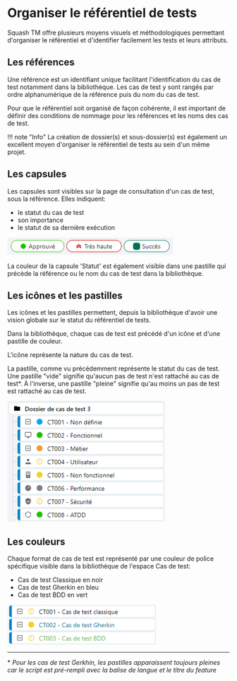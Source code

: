 # Organiser le référentiel de tests

Squash TM offre plusieurs moyens visuels et méthodologiques permettant d'organiser le référentiel et d'identifier facilement les tests et leurs attributs. 

## Les références

Une référence est un identifiant unique facilitant l'identification du cas de test notamment dans la bibliothèque. Les cas de test y sont rangés par ordre alphanumérique de la référence puis du nom du cas de test. 

Pour que le référentiel soit organisé de façon cohérente, il est important de définir des conditions de nommage pour les références et les noms des cas de test. 

!!! note "Info"
    La création de dossier(s) et sous-dossier(s) est également un excellent moyen d'organiser le référentiel de tests au sein d'un même projet.


## Les capsules

Les capsules sont visibles sur la page de consultation d'un cas de test, sous la référence. Elles indiquent:
- le statut du cas de test
- son importance
- le statut de sa dernière exécution

![Capsules](resources/capsulesFR.png)

La couleur de la capsule 'Statut' est également visible dans une pastille qui précède la référence ou le nom du cas de test dans la bibliothèque. 


## Les icônes et les pastilles

Les icônes et les pastilles permettent, depuis la bibliothèque d'avoir une vision globale sur le statut du référentiel de tests.

Dans la bibliothèque, chaque cas de test est précédé d'un icône et d'une pastille de couleur.

L'icône représente la nature du cas de test.

La pastille, comme vu précédemment représente le statut du cas de test.
Une pastille "vide" signifie qu'aucun pas de test n'est rattaché au cas de test*. À l'inverse, une pastille "pleine" signifie qu'au moins un pas de test est rattaché au cas de test.

![Nature d'un cas de test](resources/natures-des-cas-de-testFR.png)


## Les couleurs

Chaque format de cas de test est représenté par une couleur de police spécifique visible dans la bibliothèque de l'espace Cas de test:

- Cas de test Classique en noir
- Cas de test Gherkin en bleu
- Cas de test BDD en vert 

![Formats Cas de test](resources/couleurs-cas-de-testFR.png)

---
\* *Pour les cas de test Gerkhin, les pastilles apparaissent toujours pleines car le script est pré-rempli avec la balise de langue et le titre du feature*
